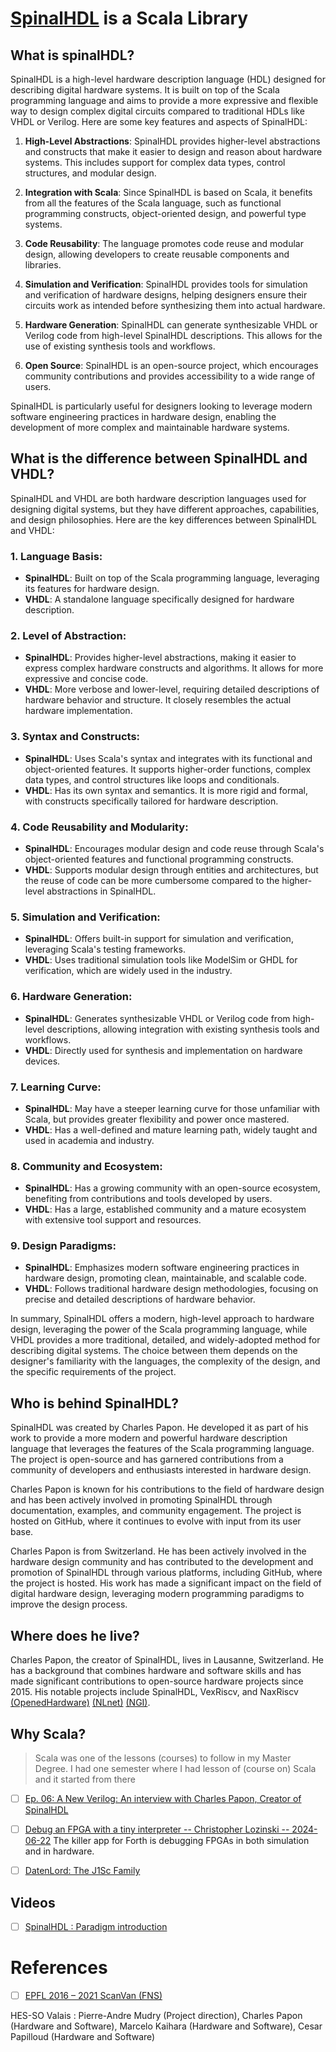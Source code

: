 # [SpinalHDL](https://github.com/SpinalHDL/SpinalHDL) is a Scala Library

## What is spinalHDL?

SpinalHDL is a high-level hardware description language (HDL) designed for describing digital hardware systems. It is built on top of the Scala programming language and aims to provide a more expressive and flexible way to design complex digital circuits compared to traditional HDLs like VHDL or Verilog. Here are some key features and aspects of SpinalHDL:

1. **High-Level Abstractions**: SpinalHDL provides higher-level abstractions and constructs that make it easier to design and reason about hardware systems. This includes support for complex data types, control structures, and modular design.

2. **Integration with Scala**: Since SpinalHDL is based on Scala, it benefits from all the features of the Scala language, such as functional programming constructs, object-oriented design, and powerful type systems.

3. **Code Reusability**: The language promotes code reuse and modular design, allowing developers to create reusable components and libraries.

4. **Simulation and Verification**: SpinalHDL provides tools for simulation and verification of hardware designs, helping designers ensure their circuits work as intended before synthesizing them into actual hardware.

5. **Hardware Generation**: SpinalHDL can generate synthesizable VHDL or Verilog code from high-level SpinalHDL descriptions. This allows for the use of existing synthesis tools and workflows.

6. **Open Source**: SpinalHDL is an open-source project, which encourages community contributions and provides accessibility to a wide range of users.

SpinalHDL is particularly useful for designers looking to leverage modern software engineering practices in hardware design, enabling the development of more complex and maintainable hardware systems.

## What is the difference between SpinalHDL and VHDL?

SpinalHDL and VHDL are both hardware description languages used for designing digital systems, but they have different approaches, capabilities, and design philosophies. Here are the key differences between SpinalHDL and VHDL:

### **1. Language Basis:**
- **SpinalHDL**: Built on top of the Scala programming language, leveraging its features for hardware design.
- **VHDL**: A standalone language specifically designed for hardware description.

### **2. Level of Abstraction:**
- **SpinalHDL**: Provides higher-level abstractions, making it easier to express complex hardware constructs and algorithms. It allows for more expressive and concise code.
- **VHDL**: More verbose and lower-level, requiring detailed descriptions of hardware behavior and structure. It closely resembles the actual hardware implementation.

### **3. Syntax and Constructs:**
- **SpinalHDL**: Uses Scala's syntax and integrates with its functional and object-oriented features. It supports higher-order functions, complex data types, and control structures like loops and conditionals.
- **VHDL**: Has its own syntax and semantics. It is more rigid and formal, with constructs specifically tailored for hardware description.

### **4. Code Reusability and Modularity:**
- **SpinalHDL**: Encourages modular design and code reuse through Scala's object-oriented features and functional programming constructs.
- **VHDL**: Supports modular design through entities and architectures, but the reuse of code can be more cumbersome compared to the higher-level abstractions in SpinalHDL.

### **5. Simulation and Verification:**
- **SpinalHDL**: Offers built-in support for simulation and verification, leveraging Scala's testing frameworks.
- **VHDL**: Uses traditional simulation tools like ModelSim or GHDL for verification, which are widely used in the industry.

### **6. Hardware Generation:**
- **SpinalHDL**: Generates synthesizable VHDL or Verilog code from high-level descriptions, allowing integration with existing synthesis tools and workflows.
- **VHDL**: Directly used for synthesis and implementation on hardware devices.

### **7. Learning Curve:**
- **SpinalHDL**: May have a steeper learning curve for those unfamiliar with Scala, but provides greater flexibility and power once mastered.
- **VHDL**: Has a well-defined and mature learning path, widely taught and used in academia and industry.

### **8. Community and Ecosystem:**
- **SpinalHDL**: Has a growing community with an open-source ecosystem, benefiting from contributions and tools developed by users.
- **VHDL**: Has a large, established community and a mature ecosystem with extensive tool support and resources.

### **9. Design Paradigms:**
- **SpinalHDL**: Emphasizes modern software engineering practices in hardware design, promoting clean, maintainable, and scalable code.
- **VHDL**: Follows traditional hardware design methodologies, focusing on precise and detailed descriptions of hardware behavior.

In summary, SpinalHDL offers a modern, high-level approach to hardware design, leveraging the power of the Scala programming language, while VHDL provides a more traditional, detailed, and widely-adopted method for describing digital systems. The choice between them depends on the designer's familiarity with the languages, the complexity of the design, and the specific requirements of the project.

## Who is behind SpinalHDL?

SpinalHDL was created by Charles Papon. He developed it as part of his work to provide a more modern and powerful hardware description language that leverages the features of the Scala programming language. The project is open-source and has garnered contributions from a community of developers and enthusiasts interested in hardware design.

Charles Papon is known for his contributions to the field of hardware design and has been actively involved in promoting SpinalHDL through documentation, examples, and community engagement. The project is hosted on GitHub, where it continues to evolve with input from its user base.

Charles Papon is from Switzerland. He has been actively involved in the hardware design community and has contributed to the development and promotion of SpinalHDL through various platforms, including GitHub, where the project is hosted. His work has made a significant impact on the field of digital hardware design, leveraging modern programming paradigms to improve the design process.

## Where does he live?

Charles Papon, the creator of SpinalHDL, lives in Lausanne, Switzerland. He has a background that combines hardware and software skills and has made significant contributions to open-source hardware projects since 2015. His notable projects include SpinalHDL, VexRiscv, and NaxRiscv [(OpenedHardware)](https://www.openedhardware.com/p/ep-06-a-new-verilog) [(NLnet)](https://nlnet.nl/events/20240411/index.html) [(NGI)](https://www.ngi.eu/event/webinar-open-source-cpu-and-soc-design/).

## Why Scala?

> Scala was one of the lessons (courses) to follow in my Master Degree. I had one semester where I had lesson of (course on) Scala and it started from there

- [ ] [Ep. 06: A New Verilog: An interview with Charles Papon, Creator of SpinalHDL](https://www.openedhardware.com/p/ep-06-a-new-verilog)

- [ ] [Debug an FPGA with a tiny interpreter -- Christopher Lozinski -- 2024-06-22](https://www.youtube.com/watch?v=oyaqaAckQwU)
The killer app for Forth is debugging FPGAs in both simulation and in hardware.
- [ ] [DatenLord: The J1Sc Family](https://youtu.be/6kXC__VmdNI?si=e_VGaT9GrjvxFRK5)


## Videos

- [ ] [SpinalHDL : Paradigm introduction](https://www.youtube.com/watch?v=XyDiz3SRogY)

# References

- [ ] [EPFL 2016 – 2021 ScanVan (FNS)](https://www.epfl.ch/labs/dhlab/projects/scanvan)

HES-SO Valais : Pierre-Andre Mudry (Project direction), Charles Papon (Hardware and Software), Marcelo Kaihara (Hardware and Software), Cesar Papilloud (Hardware and Software)

